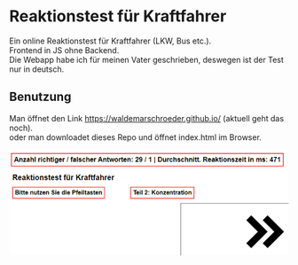 # Reaktionstest für Kraftfahrer
Ein online Reaktionstest für Kraftfahrer (LKW, Bus etc.). <br>
Frontend in JS ohne Backend. <br>
Die Webapp habe ich für meinen Vater geschrieben, deswegen ist der Test nur in deutsch. <br>
## Benutzung
Man öffnet den Link https://waldemarschroeder.github.io/ (aktuell geht das noch). <br>
oder man downloadet dieses Repo und öffnet index.html im Browser. <br>

![Result](images/results.png)
![Result](images/arrows.png)
